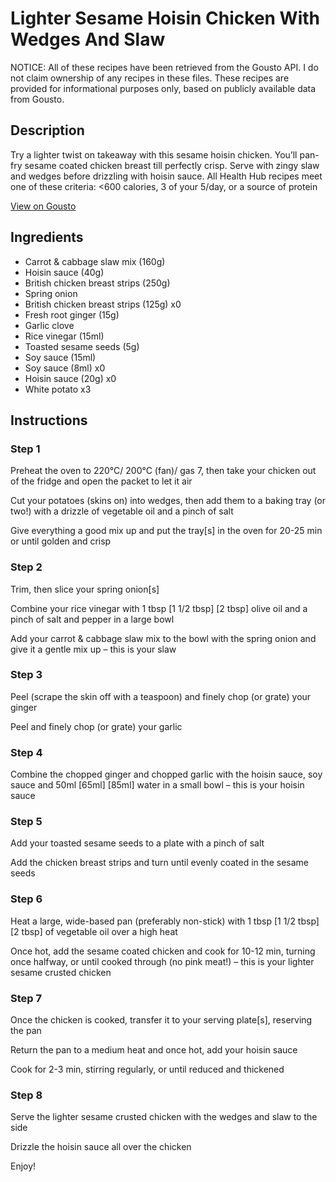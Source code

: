 # Lighter Sesame Hoisin Chicken With Wedges And Slaw

NOTICE: All of these recipes have been retrieved from the Gousto API. I do not claim ownership of any recipes in these files. These recipes are provided for informational purposes only, based on publicly available data from Gousto.

## Description

Try a lighter twist on takeaway with this sesame hoisin chicken. You’ll pan-fry sesame coated chicken breast till perfectly crisp. Serve with zingy slaw and wedges before drizzling with hoisin sauce. All Health Hub recipes meet one of these criteria: <600 calories, 3 of your 5/day, or a source of protein


[View on Gousto](https://www.gousto.co.uk/recipes/cookbook/lighter-sesame-hoisin-chicken-with-wedges-and-slaw)

## Ingredients

- Carrot & cabbage slaw mix (160g)
- Hoisin sauce (40g)
- British chicken breast strips (250g)
- Spring onion
- British chicken breast strips (125g) x0
- Fresh root ginger (15g)
- Garlic clove
- Rice vinegar (15ml)
- Toasted sesame seeds (5g)
- Soy sauce (15ml)
- Soy sauce (8ml) x0
- Hoisin sauce (20g) x0
- White potato x3

## Instructions


### Step 1

Preheat the oven to 220°C/ 200°C (fan)/ gas 7, then take your chicken out of the fridge and open the packet to let it air

Cut your potatoes (skins on) into wedges, then add them to a baking tray (or two!) with a drizzle of vegetable oil and a pinch of salt

Give everything a good mix up and put the tray[s] in the oven for 20-25 min or until golden and crisp


### Step 2

Trim, then slice your spring onion[s]

Combine your rice vinegar with 1 tbsp <span class="text-purple">[1 1/2 tbsp]</span> <span class="text-danger">[2 tbsp]</span> olive oil and a pinch of salt and pepper in a large bowl

Add your carrot & cabbage slaw mix to the bowl with the spring onion and give it a gentle mix up – this is your slaw


### Step 3

Peel (scrape the skin off with a teaspoon) and finely chop (or grate) your ginger

Peel and finely chop (or grate) your garlic


### Step 4

Combine the chopped ginger and chopped garlic with the hoisin sauce, soy sauce and 50ml <span class="text-purple">[65ml]</span> <span class="text-danger">[85ml]</span> water in a small bowl – this is your hoisin sauce


### Step 5

Add your toasted sesame seeds to a plate with a pinch of salt

Add the chicken breast strips and turn until evenly coated in the sesame seeds


### Step 6

Heat a large, wide-based pan (preferably non-stick) with 1 tbsp <span class="text-purple">[1 1/2 tbsp]</span> <span class="text-danger">[2 tbsp]</span> of vegetable oil over a high heat

Once hot, add the sesame coated chicken and cook for 10-12 min, turning once halfway, or until cooked through (no pink meat!) – this is your lighter sesame crusted chicken


### Step 7

Once the chicken is cooked, transfer it to your serving plate[s], reserving the pan

Return the pan to a medium heat and once hot, add your hoisin sauce

Cook for 2-3 min, stirring regularly, or until reduced and thickened

### Step 8

Serve the lighter sesame crusted chicken with the wedges and slaw to the side

Drizzle the hoisin sauce all over the chicken

Enjoy!

